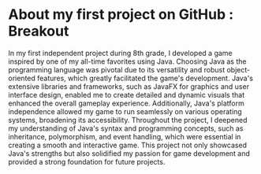 # About my first project on GitHub : Breakout
In my first independent project during 8th grade, I developed a game inspired by one of my all-time favorites using Java. Choosing Java as the programming language was pivotal due to its versatility and robust object-oriented features, which greatly facilitated the game's development. Java's extensive libraries and frameworks, such as JavaFX for graphics and user interface design, enabled me to create detailed and dynamic visuals that enhanced the overall gameplay experience. Additionally, Java's platform independence allowed my game to run seamlessly on various operating systems, broadening its accessibility. Throughout the project, I deepened my understanding of Java's syntax and programming concepts, such as inheritance, polymorphism, and event handling, which were essential in creating a smooth and interactive game. This project not only showcased Java's strengths but also solidified my passion for game development and provided a strong foundation for future projects.
